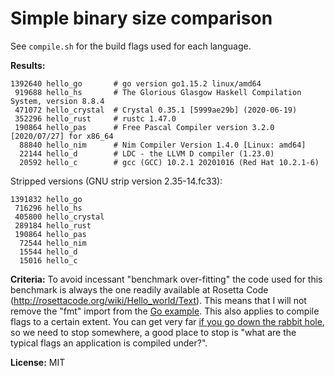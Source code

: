 # Simple binary size comparison

See ``compile.sh`` for the build flags used for each language.

**Results:**

```
1392640 hello_go       # go version go1.15.2 linux/amd64
 919688 hello_hs       # The Glorious Glasgow Haskell Compilation System, version 8.8.4
 471072 hello_crystal  # Crystal 0.35.1 [5999ae29b] (2020-06-19)
 352296 hello_rust     # rustc 1.47.0
 190864 hello_pas      # Free Pascal Compiler version 3.2.0 [2020/07/27] for x86_64
  88840 hello_nim      # Nim Compiler Version 1.4.0 [Linux: amd64]
  22144 hello_d        # LDC - the LLVM D compiler (1.23.0)
  20592 hello_c        # gcc (GCC) 10.2.1 20201016 (Red Hat 10.2.1-6)
```

Stripped versions (GNU strip version 2.35-14.fc33):
```
1391832 hello_go
 716296 hello_hs
 405800 hello_crystal
 289184 hello_rust
 190864 hello_pas
  72544 hello_nim
  15544 hello_d
  15016 hello_c
```

**Criteria:** To avoid incessant "benchmark over-fitting" the code used for this benchmark is always the one readily available at Rosetta Code (http://rosettacode.org/wiki/Hello_world/Text). This means that I will not remove the "fmt" import from the [Go example](http://rosettacode.org/mw/index.php?title=Hello_world/Text&oldid=256503#Go). This also applies to compile flags to a certain extent. You can get very far [if you go down the rabbit hole](https://hookrace.net/blog/nim-binary-size/), so we need to stop somewhere, a good place to stop is "what are the typical flags an application is compiled under?".

**License:** MIT
